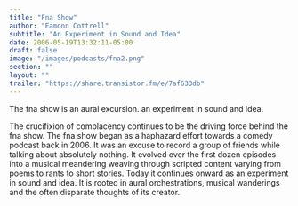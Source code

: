 ```yaml
---
title: "Fna Show"
author: "Eamonn Cottrell"
subtitle: "An Experiment in Sound and Idea"
date: 2006-05-19T13:32:11-05:00
draft: false
image: "/images/podcasts/fna2.png"
section: ""
layout: ""
trailer: "https://share.transistor.fm/e/7af633db"
---
```


The fna show is an aural excursion. an experiment in sound and idea.

The crucifixion of complacency continues to be the driving force behind the fna show. The fna show began as a haphazard effort towards a comedy podcast back in 2006. It was an excuse to record a group of friends while talking about absolutely nothing. It evolved over the first dozen episodes into a musical meandering weaving through scripted content varying from poems to rants to short stories. Today it continues onward as an experiment in sound and idea. It is rooted in aural orchestrations, musical wanderings and the often disparate thoughts of its creator.